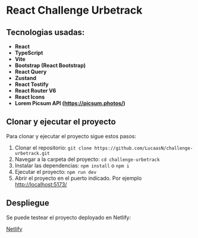 # React Challenge Urbetrack

## Tecnologias usadas:

- **React**
- **TypeScript**
- **Vite**
- **Bootstrap (React Bootstrap)**
- **React Query**
- **Zustand**
- **React Tostify**
- **React Router V6**
- **React Icons**
- **Lorem Picsum API (https://picsum.photos/)**


## Clonar y ejecutar el proyecto

Para clonar y ejecutar el proyecto sigue estos pasos:

1. Clonar el repositorio:
   `git clone https://github.com/LucaasN/challenge-urbetrack.git`
2. Navegar a la carpeta del proyecto:
   `cd challenge-urbetrack`
3. Instalar las dependencias:
   `npm install` o `npm i`
6. Ejecutar el proyecto:
   `npm run dev`
8. Abrir el proyecto en el puerto indicado. Por ejemplo [http://localhost:5173/](http://localhost:5173/)


## Despliegue
Se puede testear el proyecto deployado en Netlify:

[Netlify](https://challenge-urbetrack.netlify.app/)
